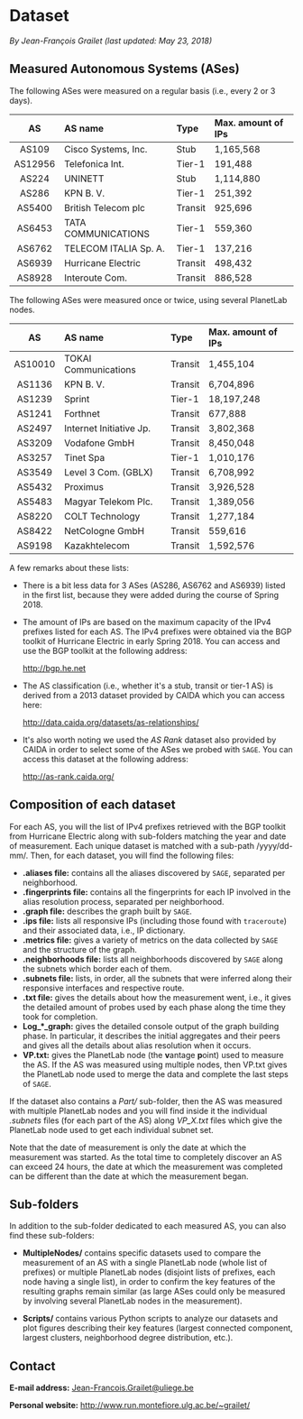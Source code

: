 # Dataset

*By Jean-François Grailet (last updated: May 23, 2018)*

## Measured Autonomous Systems (ASes)

The following ASes were measured on a regular basis (i.e., every 2 or 3 days).

|   AS    | AS name                  | Type    | Max. amount of IPs |
| :-----: | :----------------------- | :------ | :----------------- |
| AS109   | Cisco Systems, Inc.      | Stub    | 1,165,568          |
| AS12956 | Telefonica Int.          | Tier-1  | 191,488            |
| AS224   | UNINETT                  | Stub    | 1,114,880          |
| AS286   | KPN B. V.                | Tier-1  | 251,392            |
| AS5400  | British Telecom plc      | Transit | 925,696            |
| AS6453  | TATA COMMUNICATIONS      | Tier-1  | 559,360            |
| AS6762  | TELECOM ITALIA Sp. A.    | Tier-1  | 137,216            |
| AS6939  | Hurricane Electric       | Transit | 498,432            |
| AS8928  | Interoute Com.           | Transit | 886,528            |

The following ASes were measured once or twice, using several PlanetLab nodes.

|   AS    | AS name                  | Type    | Max. amount of IPs |
| :-----: | :----------------------- | :------ | :----------------- |
| AS10010 | TOKAI Communications     | Transit | 1,455,104          |
| AS1136  | KPN B. V.                | Transit | 6,704,896          |
| AS1239  | Sprint                   | Tier-1  | 18,197,248         |
| AS1241  | Forthnet                 | Transit | 677,888            |
| AS2497  | Internet Initiative Jp.  | Transit | 3,802,368          |
| AS3209  | Vodafone GmbH            | Transit | 8,450,048          |
| AS3257  | Tinet Spa                | Tier-1  | 1,010,176          |
| AS3549  | Level 3 Com. (GBLX)      | Transit | 6,708,992          |
| AS5432  | Proximus                 | Transit | 3,926,528          |
| AS5483  | Magyar Telekom Plc.      | Transit | 1,389,056          |
| AS8220  | COLT Technology          | Transit | 1,277,184          |
| AS8422  | NetCologne GmbH          | Transit | 559,616            |
| AS9198  | Kazakhtelecom            | Transit | 1,592,576          |

A few remarks about these lists:

* There is a bit less data for 3 ASes (AS286, AS6762 and AS6939) listed in the first list, because 
  they were added during the course of Spring 2018.

* The amount of IPs are based on the maximum capacity of the IPv4 prefixes listed for each AS. The 
  IPv4 prefixes were obtained via the BGP toolkit of Hurricane Electric in early Spring 2018. You 
  can access and use the BGP toolkit at the following address:
  
  http://bgp.he.net

* The AS classification (i.e., whether it's a stub, transit or tier-1 AS) is derived from a 2013 
  dataset provided by CAIDA which you can access here:
  
  http://data.caida.org/datasets/as-relationships/

* It's also worth noting we used the *AS Rank* dataset also provided by CAIDA in order to select
  some of the ASes we probed with `SAGE`. You can access this dataset at the following address:
  
  http://as-rank.caida.org/

## Composition of each dataset

For each AS, you will the list of IPv4 prefixes retrieved with the BGP toolkit from Hurricane 
Electric along with sub-folders matching the year and date of measurement. Each unique dataset
is matched with a sub-path /yyyy/dd-mm/. Then, for each dataset, you will find the following 
files:

* **.aliases file:** contains all the aliases discovered by `SAGE`, separated per neighborhood.
* **.fingerprints file:** contains all the fingerprints for each IP involved in the alias 
  resolution process, separated per neighborhood.
* **.graph file:** describes the graph built by `SAGE`.
* **.ips file:** lists all responsive IPs (including those found with `traceroute`) and their 
  associated data, i.e., IP dictionary.
* **.metrics file:** gives a variety of metrics on the data collected by `SAGE` and the structure 
  of the graph.
* **.neighborhoods file:** lists all neighborhoods discovered by `SAGE` along the subnets which 
  border each of them.
* **.subnets file:** lists, in order, all the subnets that were inferred along their responsive
  interfaces and respective route.
* **.txt file:** gives the details about how the measurement went, i.e., it gives the detailed 
  amount of probes used by each phase along the time they took for completion.
* **Log_\*_graph:** gives the detailed console output of the graph building phase. In particular,
  it describes the initial aggregates and their peers and gives all the details about alias
  resolution when it occurs.
* **VP.txt:** gives the PlanetLab node (the **v**antage **p**oint) used to measure the AS. If the 
  AS was measured using multiple nodes, then VP.txt gives the PlanetLab node used to merge the
  data and complete the last steps of `SAGE`.

If the dataset also contains a *Part/* sub-folder, then the AS was measured with multiple 
PlanetLab nodes and you will find inside it the individual *.subnets* files (for each part of the 
AS) along *VP_X.txt* files which give the PlanetLab node used to get each individual subnet set.

Note that the date of measurement is only the date at which the measurement was started. As the 
total time to completely discover an AS can exceed 24 hours, the date at which the measurement was 
completed can be different than the date at which the measurement began.

## Sub-folders

In addition to the sub-folder dedicated to each measured AS, you can also find these sub-folders:

* **MultipleNodes/** contains specific datasets used to compare the measurement of an AS with a 
  single PlanetLab node (whole list of prefixes) or multiple PlanetLab nodes (disjoint lists of 
  prefixes, each node having a single list), in order to confirm the key features of the 
  resulting graphs remain similar (as large ASes could only be measured by involving several 
  PlanetLab nodes in the measurement).

* **Scripts/** contains various Python scripts to analyze our datasets and plot figures describing 
  their key features (largest connected component, largest clusters, neighborhood degree 
  distribution, etc.).

## Contact

**E-mail address:** Jean-Francois.Grailet@uliege.be

**Personal website:** http://www.run.montefiore.ulg.ac.be/~grailet/
